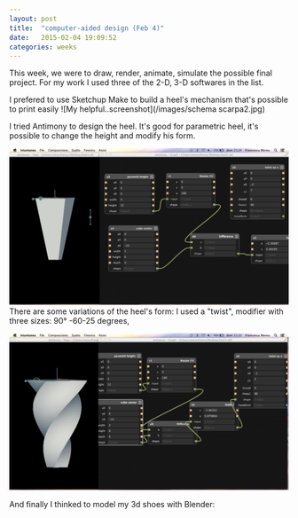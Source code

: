```yaml
---
layout: post
title:  "computer-aided design (Feb 4)"
date:   2015-02-04 19:09:52
categories: weeks
---
```

This week, we were to draw, render, animate, simulate the possible final project. 
For my work I used three of the  2-D, 3-D softwares in the list.

I prefered to use Sketchup Make to build a  heel's mechanism that's possible to print easily
![My helpful..screenshot](/images/schema scarpa2.jpg)

I tried Antimony to design the heel. It's good for parametric heel, it's possible to change the height and modify  his form.

![My helpful..screenshot](/images/aTacco1.jpg) 
There are some variations of the heel's form:
I used a "twist", modifier with three sizes: 90° -60-25 degrees, 

![My helpful..screenshot](/images/tacco-rot.jpg)


And finally I thinked to model my 3d shoes with Blender:



 
 


